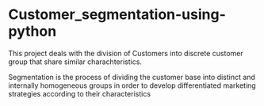 # Customer_segmentation-using-python

This project deals with the division of Customers into discrete customer group that share similar charachteristics. 

Segmentation is the process of dividing the customer base into distinct and internally homogeneous groups in order to develop 
differentiated marketing strategies according to their characteristics
